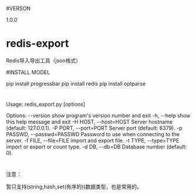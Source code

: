#VERSON

1.0.0

# redis-export

Redis导入导出工具（json格式）

#INSTALL MODEL

pip install progressbar
pip install redis
pip install optparse 

#

Usage: redis_export.py [options]

Options:
  --version             show program's version number and exit
  -h, --help            show this help message and exit
  -H HOST, --host=HOST  Server hostname (default: 127.0.0.1).
  -P PORT, --port=PORT  Server port (default: 6379).
  -p PASSWD, --passwd=PASSWD
                        Password to use when connecting to the server.
  -f FILE, --file=FILE  import and export file.
  -t TYPE, --type=TYPE  import or export or count type.
  -d DB, --db=DB        Database number (default: 0).

#
注意：

暂只支持(string,hash,set(有序的))数据类型，也是常用的。



